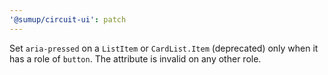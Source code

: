 ```yaml
---
'@sumup/circuit-ui': patch
---
```


Set `aria-pressed` on a `ListItem` or `CardList.Item` (deprecated) only when it has a role of `button`. The attribute is invalid on any other role.

